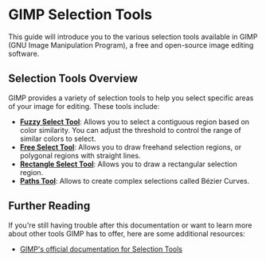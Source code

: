 # GIMP Selection Tools

This guide will introduce you to the various selection tools available in GIMP (GNU Image Manipulation Program), a free and open-source image editing software.

## Selection Tools Overview

GIMP provides a variety of selection tools to help you select specific areas of your image for editing. These tools include:

- [**Fuzzy Select Tool**](FuzzySelectTool.md): Allows you to select a contiguous region based on color similarity. You can adjust the threshold to control the range of similar colors to select.
- [**Free Select Tool**](FreeSelectTool.md): Allows you to draw freehand selection regions, or polygonal regions with straight lines.
- [**Rectangle Select Tool**](RectangleSelectTool.md): Allows you to draw a rectangular selection region. 
- [**Paths Tool**](PathsTool.md): Allows to create complex selections called Bézier Curves. 

## Further Reading

If you're still having trouble after this documentation or want to learn more about other tools GIMP has to offer, here are some additional resources:

- [GIMP's official documentation for Selection Tools](https://docs.gimp.org/2.8/en/gimp-tools-selection.html)
